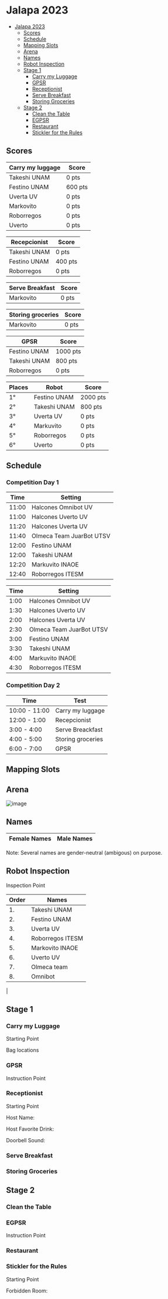 # Jalapa 2023

- [Jalapa 2023](#Jalapa-2023)
  * [Scores](#scores)
  * [Schedule](#schedule)
  * [Mapping Slots](#mapping-slots)
  * [Arena](#arena)
  * [Names](#names)
  * [Robot Inspection](#robot-inspection)
  * [Stage 1](#stage-1)
    + [Carry my Luggage](#carry-my-luggage)
    + [GPSR](#gpsr)
    + [Receptionist](#receptionist)
    + [Serve Breakfast](#serve-breakfast)
    + [Storing Groceries](#storing-groceries)
  * [Stage 2](#stage-2)
    + [Clean the Table](#clean-the-table)
    + [EGPSR](#egpsr)
    + [Restaurant](#find-my-disk)
    + [Stickler for the Rules](#stickler-for-the-rules)

## Scores

| Carry my luggage |Score|
| ------------- | ------------- |
| Takeshi UNAM | 0 pts |
| Festino UNAM | 600 pts |
| Uverta UV | 0 pts |
| Markovito| 0 pts |
| Roborregos| 0 pts |
| Uverto| 0 pts |

| Recepcionist |Score|
| ------------- | ------------- |
| Takeshi UNAM | 0 pts |
| Festino UNAM | 400 pts |
| Roborregos| 0 pts |

| Serve Breakfast |Score|
| ------------- | ------------- |
| Markovito| 0 pts |

| Storing groceries |Score|
| ------------- | ------------- |
| Markovito| 0 pts |

| GPSR |Score|
| ------------- | ------------- |
| Festino UNAM | 1000 pts |
| Takeshi UNAM | 800 pts |
| Roborregos| 0 pts |


| Places | Robot |Score |
| ------------- | ------------- | ------------- |
|1°| Festino UNAM | 2000 pts |
|2°| Takeshi UNAM | 800 pts |
|3°| Uverta UV | 0 pts |
|4°| Markuvito| 0 pts |
|5°| Roborregos| 0 pts |
|6°| Uverto| 0 pts |

## Schedule
### Competition Day 1


|Time|Setting|
| ------------- | ------------- |
| 11:00 | Halcones Omnibot UV |
| 11:00 | Halcones Uverto UV |
| 11:20 | Halcones Uverta UV |
| 11:40 | Olmeca Team JuarBot UTSV |
| 12:00 | Festino UNAM |
| 12:00 | Takeshi UNAM |
| 12:20 | Markuvito INAOE |
| 12:40 | Roborregos ITESM |





|Time|Setting|
| ------------- | ------------- |
| 1:00 | Halcones Omnibot UV |
| 1:30 | Halcones Uverto UV |
| 2:00 | Halcones Uverta UV |
| 2:30 | Olmeca Team JuarBot UTSV |
| 3:00 | Festino UNAM |
| 3:30 | Takeshi UNAM |
| 4:00 | Markuvito INAOE |
| 4:30 | Roborregos ITESM |



### Competition Day 2
|Time|Test|
| ------------- | ------------- |
| 10:00 - 11:00 | Carry my luggage |
| 12:00 - 1:00 | Recepcionist |
| 3:00 - 4:00 | Serve Breackfast |
| 4:00 - 5:00 | Storing groceries |
| 6:00 - 7:00 | GPSR |
## Mapping Slots

## Arena
![image](https://user-images.githubusercontent.com/132082790/235209436-25a13e33-34a0-4fb0-ab4f-584a9b1ab989.png)


## Names
|Female Names|Male Names|
| ------------- | ------------- |


Note: Several names are gender-neutral (ambigous) on purpose.

## Robot Inspection
Inspection Point

|Order|Names|
| ------------- | ------------- |
| 1. | Takeshi UNAM |
| 2.| Festino UNAM|
| 3.| Uverta UV|
| 4. | Roborregos ITESM |
| 5. | Markovito INAOE |
| 6. | Uverto UV |
| 7. | Olmeca team  |
| 8. | Omnibot
|
## Stage 1
### Carry my Luggage
Starting Point


Bag locations




### GPSR
Instruction Point





### Receptionist
Starting Point

Host Name:

Host Favorite Drink:

Doorbell Sound:

### Serve Breakfast


### Storing Groceries


## Stage 2

### Clean the Table

### EGPSR
Instruction Point



### Restaurant

### Stickler for the Rules
Starting Point



Forbidden Room:
